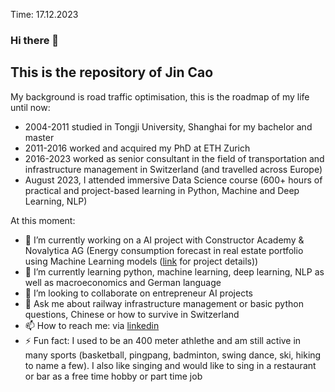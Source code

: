 Time: 17.12.2023

### Hi there 👋

## This is the repository of Jin Cao

My background is road traffic optimisation, this is the roadmap of my life until now: 
- 2004-2011 studied in Tongji University, Shanghai for my bachelor and master
- 2011-2016 worked and acquired my PhD at ETH Zurich
- 2016-2023 worked as senior consultant in the field of transportation and infrastructure management in Switzerland (and travelled across Europe)
- August 2023, I attended immersive Data Science course (600+ hours of practical and project-based learning in Python, Machine and Deep Learning, NLP)

At this moment:

- 🔭 I’m currently working on a AI project with Constructor Academy & Novalytica AG (Energy consumption forecast in real estate portfolio using Machine Learning models ([link](https://drive.google.com/file/d/1kwhdDiy8Aj0aZasVVxlC1BDsACVn_h7N/view?usp=drive_link) for project details))
- 🌱 I’m currently learning python, machine learning, deep learning, NLP as well as macroeconomics and German language 
- 👯 I’m looking to collaborate on entrepreneur AI projects
- 💬 Ask me about railway infrastructure management or basic python questions, Chinese or how to survive in Switzerland
- 📫 How to reach me: via [linkedin](https://www.linkedin.com/in/jincao1988/)
- ⚡ Fun fact: I used to be an 400 meter athlethe and am still active in many sports (basketball, pingpang, badminton, swing dance, ski, hiking to name a few). I also like singing and would like to sing in a restaurant or bar as a free time hobby or part time job
